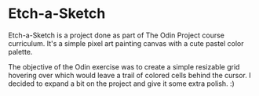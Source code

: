 # Etch-a-Sketch

Etch-a-Sketch is a project done as part of The Odin Project course curriculum. It's a simple pixel art painting canvas with a cute pastel color palette.

The objective of the Odin exercise was to create a simple resizable grid hovering over which would leave a trail of colored cells behind the cursor. I decided to expand a bit on the project and give it some extra polish. :)
